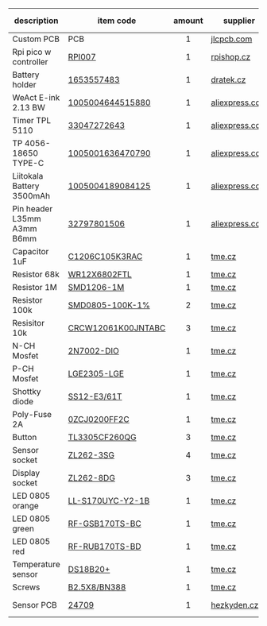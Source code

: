 | description                | item code                                                                                                            | amount | supplier                                   | czech description |
|----------------------------|----------------------------------------------------------------------------------------------------------------------|:------:|--------------------------------------------|-------------------|
| Custom PCB                 | PCB                                                                                                                  |   1    | [jlcpcb.com](http://jlcpcb.com/)           | plošný spoj       |
| Rpi pico w controller      | [RPI007](https://rpishop.cz/raspberry-pi-pico/5073-raspberry-pi-pico-w.html)                                         |   1    | [rpishop.cz](http://rpishop.cz/)           | kontrolér         |
| Battery holder             | [1653557483](https://dratek.cz/arduino/122966-bateriovy-box-1x-18650-dps-dil.html)                                   |   1    | [dratek.cz](http://dratek.cz/)             | Pouzdro baterie   |
| WeAct E-ink 2.13 BW        | [1005004644515880](https://www.aliexpress.com/item/1005004644515880.html)                                            |   1    | [aliexpress.com](http://aliexpress.com/)   | zobrazovač        |
| Timer TPL 5110             | [33047272643](https://www.aliexpress.com/item/33047272643.html)                                                      |   1    | [aliexpress.com](http://aliexpress.com/)   | časovač           |
| TP 4056-18650 TYPE-C       | [1005001636470790](https://www.aliexpress.com/item/1005001636470790.html)                                            |   1    | [aliexpress.com](http://aliexpress.com/)   | nabíječka         |                   
| Liitokala Battery 3500mAh  | [1005004189084125](https://www.aliexpress.com/item/1005004189084125.html)                                            |   1    | [aliexpress.com](http://aliexpress.com/)   | baterie           |                   
| Pin header L35mm A3mm B6mm | [32797801506](https://www.aliexpress.com/item/32797801506.html)                                                      |   1    | [aliexpress.com](http://aliexpress.com/)   | hřebínek          | 
| Capacitor 1uF              | [C1206C105K3RAC](https://www.tme.eu/cz/en/details/c1206c105k3rac/mlcc-smd-capacitors/kemet/c1206c105k3ractu/)        |   1    | [tme.cz](http://tme.cz/)                   | kondenzátor       |
| Resistor 68k               | [WR12X6802FTL](https://www.tme.eu/cz/en/details/wr12x6802ftl/smd-resistors/walsin/)                                  |   1    | [tme.cz](http://tme.cz/)                   | rezistor          |                  
| Resistor 1M                | [SMD1206-1M](https://www.tme.eu/cz/en/details/smd1206-1m/smd-resistors/royal-ohm/1206s4j0105t5e/)                    |   1    | [tme.cz](http://tme.cz/)                   | rezistor          |                  
| Resistor 100k              | [SMD0805-100K-1%](https://www.tme.eu/cz/en/details/smd0805-100k-1%25/smd-resistors/royal-ohm/0805s8f1003t5e/)        |   2    | [tme.cz](http://tme.cz/)                   | rezistor          |                   
| Resisitor 10k              | [CRCW12061K00JNTABC](https://www.tme.eu/cz/en/details/crcw12061k00jntabc/smd-resistors/vishay/)                      |   3    | [tme.cz](http://tme.cz/)                   | rezistor          |                   
| N-CH Mosfet                | [2N7002-DIO](https://www.tme.eu/cz/details/2n7002-dio/tranzistory-s-kanalem-n-smd/diotec-semiconductor/2n7002/)      |   1    | [tme.cz](http://tme.cz/)                   | N-CH mosfet       |                   
| P-CH Mosfet                | [LGE2305-LGE](https://www.tme.eu/cz/details/lge2305-lge/tranzistory-s-kanalem-p-smd/luguang-electronic/lge2305/)     |   1    | [tme.cz](http://tme.cz/)                   | P-CH mosfet       |                   
| Shottky diode              | [SS12-E3/61T](https://www.tme.eu/cz/en/details/ss12-e3_61t/smd-schottky-diodes/vishay/)                              |   1    | [tme.cz](http://tme.cz/)                   | dioda             |                   
| Poly-Fuse 2A               | [0ZCJ0200FF2C](https://www.tme.eu/cz/details/0zcj0200ff2c/polymerove-pojistky-smd/bel-fuse/)                         |   1    | [tme.cz](http://tme.cz/)                   | pojistka          |                   
| Button                     | [TL3305CF260QG](https://www.tme.eu/cz/details/tl3305cf260qg/mikrospinace-tact/e-switch/)                             |   3    | [tme.cz](http://tme.cz/)                   | tlačítko          |                   
| Sensor socket              | [ZL262-3SG](https://www.tme.eu/cz/en/details/zl262-3sg/pin-headers/connfly/ds1023-1-3s21/)                           |   4    | [tme.cz](http://tme.cz/)                   | zásuvka 3-pin     |                   
| Display socket             | [ZL262-8DG](https://www.tme.eu/cz/en/details/zl262-8dg/pin-headers/connfly/ds1023-2-4s21/)                           |   3    | [tme.cz](http://tme.cz/)                   | zásuvka 6-pin     |                   
| LED 0805 orange            | [LL-S170UYC-Y2-1B](https://www.tme.eu/cz/details/ll-s170uyc-y2-1b/diody-led-smd-barevne/luckylight/)                 |   1    | [tme.cz](http://tme.cz/)                   | LED oranžová      |                   
| LED 0805 green             | [RF-GSB170TS-BC](https://www.tme.eu/cz/en/details/rf-gsb170ts-bc/smd-colour-leds/refond/)                            |   1    | [tme.cz](http://tme.cz/)                   | LED zelená        |                   
| LED 0805 red               | [RF-RUB170TS-BD](https://www.tme.eu/cz/en/details/rf-rub170ts-bd/smd-colour-leds/refond/)                            |   1    | [tme.cz](http://tme.cz/)                   | LED červená       |                   
| Temperature sensor         | [DS18B20+](https://www.tme.eu/cz/en/details/ds18b20+/temperature-transducers/analog-devices-maxim-integrated/)       |   1    | [tme.cz](http://tme.cz/)                   | snímač teploty    |                   
| Screws                     | [B2.5X8/BN388](https://www.tme.eu/cz/en/details/b2.5x8_bn388/bolts/bossard/1156403/)                                 |   1    | [tme.cz](http://tme.cz/)                   | šrouby            |
| Sensor PCB                 | [24709](http://www.hezkyden.cz/shop/bastldeska-kulata-profi-jednostranna/)                                           |   1    | [hezkyden.cz](http://hezkyden.cz/)         | bastldeska kulatá | 